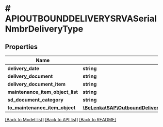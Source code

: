 # # APIOUTBOUNDDELIVERYSRVASerialNmbrDeliveryType

## Properties

Name | Type | Description | Notes
------------ | ------------- | ------------- | -------------
**delivery_date** | **string** |  | [optional]
**delivery_document** | **string** |  | [optional]
**delivery_document_item** | **string** |  | [optional]
**maintenance_item_object_list** | **string** |  | [optional]
**sd_document_category** | **string** |  | [optional]
**to_maintenance_item_object** | [**\BeLenka\SAP\OutboundDelivery\Model\APIOUTBOUNDDELIVERYSRVASerialNmbrDeliveryTypeToMaintenanceItemObject**](APIOUTBOUNDDELIVERYSRVASerialNmbrDeliveryTypeToMaintenanceItemObject.md) |  | [optional]

[[Back to Model list]](../../README.md#models) [[Back to API list]](../../README.md#endpoints) [[Back to README]](../../README.md)
